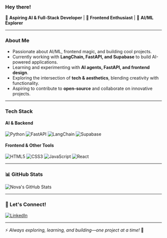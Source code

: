 ### Hey there! 

🚀 **Aspiring AI & Full-Stack Developer** | 🎨 **Frontend Enthusiast** | 🤖 **AI/ML Explorer**

---

###  About Me
-  Passionate about AI/ML, frontend magic, and building cool projects.
-  Currently working with **LangChain, FastAPI, and Supabase** to build AI-powered applications.
-  Learning and experimenting with **AI agents, FastAPI, and frontend design**.
-  Exploring the intersection of **tech & aesthetics**, blending creativity with functionality.
-  Aspiring to contribute to **open-source** and collaborate on innovative projects.

---

###  Tech Stack
#### **AI & Backend**
![Python](https://img.shields.io/badge/Python-3776AB?style=for-the-badge&logo=python&logoColor=white)
![FastAPI](https://img.shields.io/badge/FastAPI-009688?style=for-the-badge&logo=fastapi&logoColor=white)
![LangChain](https://img.shields.io/badge/LangChain-%23121212.svg?style=for-the-badge&logo=chain&logoColor=white)
![Supabase](https://img.shields.io/badge/Supabase-3ECF8E?style=for-the-badge&logo=supabase&logoColor=white)

#### **Frontend & Other Tools**
![HTML5](https://img.shields.io/badge/HTML5-E34F26?style=for-the-badge&logo=html5&logoColor=white)
![CSS3](https://img.shields.io/badge/CSS3-1572B6?style=for-the-badge&logo=css3&logoColor=white)
![JavaScript](https://img.shields.io/badge/JavaScript-F7DF1E?style=for-the-badge&logo=javascript&logoColor=black)
![React](https://img.shields.io/badge/React-61DAFB?style=for-the-badge&logo=react&logoColor=black)

---

### 📊 GitHub Stats
![Nova's GitHub Stats](https://github-readme-stats.vercel.app/api?username=Nova&show_icons=true&theme=radical)

---

### 🌱 Let's Connect!
[![LinkedIn](https://img.shields.io/badge/LinkedIn-0A66C2?style=for-the-badge&logo=linkedin&logoColor=white)](https://linkedin.com/in/your-profile)

---

⚡ *Always exploring, learning, and building—one project at a time!* 🚀

<!---
palakShaw2024/palakShaw2024 is a ✨ special ✨ repository because its `README.md` (this file) appears on your GitHub profile.
You can click the Preview link to take a look at your changes.
--->
